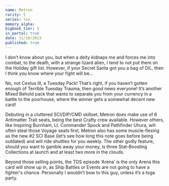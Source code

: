 ```yaml
---
name: Metron
rarity: 5
series: tos
memory_alpha:
bigbook_tier: 5
in_portal: true
date: 31/10/2023
published: true
---
```


I don’t know about you, but when a deity kidnaps me and forces me into combat, to the death, with a strange lizard alien, I tend to not put them on the Holiday gift list. However, if your Secret Santa got you a bag of DIL, then I think you know where your fight will be...

No, not Cestus III, a Tuesday Pack! That’s right, if you haven’t gotten enough of Terrible Tuesday Trauma, then good news everyone! It’s another Mixed Behold pack that wants to separate you from your currency in a battle to the poorhouse, where the winner gets a somewhat decent new card!

Debuting in a cluttered SCI/DIP/CMD skillset, Metron does make use of 6 Antimatter Trait seats, being the best Crafty crew available. However others, like Inspiring Burnham, Lt. Commander Spock and Pathfinder Uhura, will often steal those Voyage seats first. Metron also has some muscle-flexing as the new #2 SCI Base (let’s see how long this note goes before being outdated) and will ride shuttles for you weekly. The other godly feature, should you want to gamble away your money, is three Stat-Boosting Collections at launch and at least two more in the clouds.

Beyond those selling points, the TOS episode ‘Arena’ is the only Arena this card will show up in, as Ship Battles or Events are not going to have a fighter's chance. Personally I wouldn’t bow to this guy, unless it’s a toga party.
